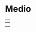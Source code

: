 # Medio



<table data-view="cards"><thead><tr><th></th></tr></thead><tbody><tr><td></td></tr><tr><td></td></tr></tbody></table>
